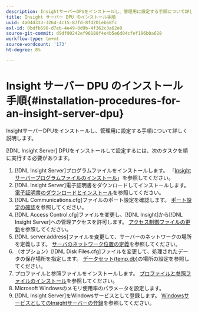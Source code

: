 ```yaml
---
description: InsightサーバーDPUをインストールし、管理用に設定する手順について詳しく説明します。
title: Insight サーバー DPU のインストール手順
uuid: 4a04d333-3264-4c15-87fd-8fd201eb68fc
exl-id: 0bdfb598-d7eb-4e49-8d9b-4f362c3a62e8
source-git-commit: d9df90242ef96188f4e4b5e6d04cfef196b0a628
workflow-type: tm+mt
source-wordcount: '173'
ht-degree: 8%

---
```


# Insight サーバー DPU のインストール手順{#installation-procedures-for-an-insight-server-dpu}

InsightサーバーDPUをインストールし、管理用に設定する手順について詳しく説明します。

[!DNL Insight Server] DPUをインストールして設定するには、次のタスクを順に実行する必要があります。

1. [!DNL Insight Server]プログラムファイルをインストールします。 「[Insightサーバープログラムファイルのインストール](../../../../home/c-inst-svr/c-install-ins-svr/t-install-proc-inst-svr-dpu/t-install-prgm-files.md#task-1e6251fd39714186baa40d38f23d0088)」を参照してください。
1. [!DNL Insight Server]電子証明書をダウンロードしてインストールします。 [電子証明書のダウンロードとインストール](../../../../home/c-inst-svr/c-install-ins-svr/t-install-proc-inst-svr-dpu/c-dnld-dgtl-cert/c-dnld-dgtl-cert.md#concept-4f79c240492f4e52b6375b4b3bbefa17)を参照してください。
1. [!DNL Communications.cfg]ファイルのポート設定を確認します。 [ポート設定の確認](../../../../home/c-inst-svr/c-install-ins-svr/t-install-proc-inst-svr-dpu/t-chk-pt-stgs.md#task-a91191b0a19e4437aa535a27c734ae64)を参照してください。
1. [!DNL Access Control.cfg]ファイルを変更し、[!DNL Insight]から[!DNL Insight Server]への管理アクセスを許可します。 [アクセス制御ファイルの更新](../../../../home/c-inst-svr/c-install-ins-svr/t-install-proc-inst-svr-dpu/c-updt-accss-ctrl-file.md#concept-fb9aa0c0e0664c018528f56d01c4808d)を参照してください。
1. [!DNL server.address]ファイルを変更して、サーバーのネットワークの場所を定義します。 [サーバのネットワーク位置の定義](../../../../home/c-inst-svr/c-install-ins-svr/t-install-proc-inst-svr-dpu/c-svrs-ntwk-loc/c-svrs-ntwk-loc.md#concept-87dd2aa3448c415ca1285bc445a8c649)を参照してください。
1. （オプション）[!DNL Disk Files.cfg]ファイルを変更して、処理されたデータの保存場所を指定します。 [データセット(temp.db)](../../../../home/c-inst-svr/c-install-ins-svr/t-install-proc-inst-svr-dpu/t-cfg-loc-dtst.md#task-f645eefecb154e679acbb480a07c1f0e)の場所の設定を参照してください。
1. プロファイルと参照ファイルをインストールします。 [プロファイルと参照ファイルのインストール](../../../../home/c-inst-svr/c-install-ins-svr/t-install-proc-inst-svr-dpu/c-install-prof-lkup-files.md#concept-1631895d09a14dc99316bf8cf166fdfc)を参照してください。
1. Microsoft Windowsのメモリ使用率のパラメータを設定します。
1. [!DNL Insight Server]をWindowsサービスとして登録します。 [WindowsサービスとしてのInsightサーバーの登録](../../../../home/c-inst-svr/c-install-ins-svr/t-install-proc-inst-svr-dpu/c-reg-wdws-svc.md#concept-f2c7aa891d544a2595aa01d0d796a540)を参照してください。
